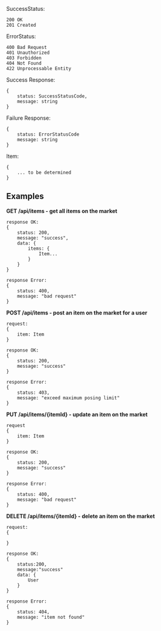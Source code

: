 SuccessStatus:
```
200 OK
201 Created
```
ErrorStatus:
```
400 Bad Request
401 Unauthorized
403 Forbidden
404 Not Found
422 Unprocessable Entity
```

Success Response:
```
{
    status: SuccessStatusCode,
    message: string
}
```

Failure Response:
```
{
    status: ErrorStatusCode
    message: string
}
```

Item:
```
{
    ... to be determined
}
```

## Examples ##

**GET /api/items - get all items on the market**
```
response OK: 
{
    status: 200,
    message: "success",
    data: {
        items: {
            Item...
        }
    }
}

response Error:
{
    status: 400,
    message: "bad request"
}
```

**POST /api/items - post an item on the market for a user**
```
request:
{
    item: Item
}

response OK: 
{
    status: 200,
    message: "success"
}

response Error:
{
    status: 403,
    message: "exceed maximum posing limit"
}
```

**PUT /api/items/{itemId} - update an item on the market**
```
request
{
    item: Item
}

response OK: 
{
    status: 200,
    message: "success"
}

response Error:
{
    status: 400,
    message: "bad request"
}
```

**DELETE /api/items/{itemId} - delete an item on the market**
```
request:
{

}

response OK:
{
    status:200,
    message:"success"
    data: {
        User
    }
}

response Error:
{
    status: 404,
    message: "item not found"
}
```

